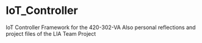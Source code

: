 # IoT_Controller
IoT Controller Framework for the 420-302-VA
Also personal reflections and project files of the LIA Team Project
